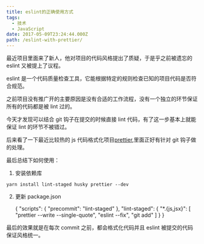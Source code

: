 ```yaml
---
title: eslint的正确使用方式
tags:
  - 技术
  - JavaScript
date: 2017-05-09T23:24:44.000Z
path: /eslint-with-prettier/
---
```


最近项目里面来了新人，他对项目的代码风格提出了质疑，于是乎之前被遗忘的 eslint 又被提上了议程。

eslint 是一个代码质量检查工具，它能根据特定的规则检查已知的项目代码是否符合规范。

之前项目没有推广开的主要原因是没有合适的工作流程，没有一个独立的环节保证所有的代码都是被 lint 过的。

今天才发现可以结合 git 钩子在提交的时候直接 lint 代码，有了这一步基本上就能保证 lint 的环节不被错过。

后来看了一下最近比较热的 js 代码格式化项目[prettier](https://github.com/prettier/prettier),里面正好有针对 git 钩子做的处理。

最后总结下如何使用：

1.  安装依赖库

`yarn install lint-staged husky prettier --dev`

2.  更新 package.json

    {
    "scripts": {
    "precommit": "lint-staged"
    },
    "lint-staged": {
    "\*.{js,jsx}": \[
    "prettier --write --single-quote",
    "eslint --fix",
    "git add"
    ]
    }
    }

最后的效果就是在每次 commit 之前，都会格式化代码并且 eslint 被提交的代码保证风格统一。
